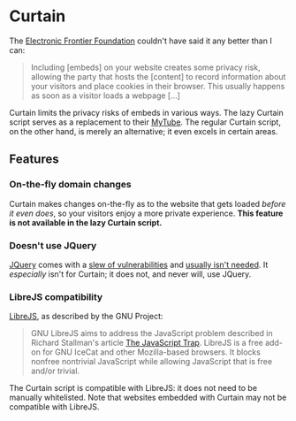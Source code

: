 
# Curtain
The [Electronic Frontier Foundation](https://eff.org) couldn't have said it any better than I can:
> Including [embeds] on your website creates some privacy risk, allowing the party that hosts the [content] to record information about your visitors and place cookies in their browser. This usually happens as soon as a visitor loads a webpage [...]

Curtain limits the privacy risks of embeds in various ways. The lazy Curtain script serves as a replacement to their [MyTube](https://www.eff.org/pages/mytube-limit-privacy-risks-embedded-video). The regular Curtain script, on the other hand, is merely an alternative; it even excels in certain areas.

## Features
### On-the-fly domain changes
Curtain makes changes on-the-fly as to the website that gets loaded *before it even does*, so your visitors enjoy a more private experience. **This feature is not available in the lazy Curtain script.**

### Doesn't use JQuery
[JQuery](https://jquery.com/) comes with a [slew of vulnerabilities](https://snyk.io/blog/84-percent-of-all-websites-impacted-by-jquery-xss-vulnerabilities/) and [usually isn't needed](https://youmightnotneedjquery.com/). It *especially* isn't for Curtain; it does not, and never will, use JQuery.

### LibreJS compatibility
[LibreJS](https://www.gnu.org/software/librejs/), as described by the GNU Project:
> GNU LibreJS aims to address the JavaScript problem described in Richard Stallman's article [The JavaScript Trap](https://www.gnu.org/philosophy/javascript-trap.html). LibreJS is a free add-on for GNU IceCat and other Mozilla-based browsers. It blocks nonfree nontrivial JavaScript while allowing JavaScript that is free and/or trivial.

The Curtain script is compatible with LibreJS: it does not need to be manually whitelisted. Note that websites embedded with Curtain may not be compatible with LibreJS.

